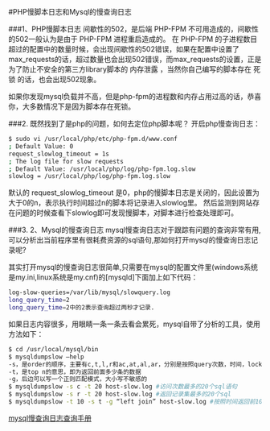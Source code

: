 #PHP慢脚本日志和Mysql的慢查询日志

###1、PHP慢脚本日志
间歇性的502，是后端 PHP-FPM 不可用造成的，间歇性的502一般认为是由于 PHP-FPM 进程重启造成的。
在 PHP-FPM 的子进程数目超过的配置中的数量时候，会出现间歇性的502错误，如果在配置中设置了max_requests的话，超过数量也会出现502错误，而max_requests的设置，正是为了防止不安全的第三方library脚本的 内存泄露 ，当然你自己编写的脚本存在 死锁 的话，也会出现502现象。

如果你发现mysql负载并不高，但是php-fpm的进程数和内存占用过高的话，恭喜你，大多数情况下是因为脚本存在死锁。

###2. 既然找到了是php的问题，如何去定位php脚本呢？
开启php慢查询日志：

```sh
$ sudo vi /usr/local/php/etc/php-fpm.d/www.conf
; Default Value: 0
request_slowlog_timeout = 1s
; The log file for slow requests
; Default Value: /usr/local/php/log/php-fpm.log.slow
slowlog = /usr/local/php/log/php-fpm.log.slow
```

默认的 request_slowlog_timeout 是0，php的慢脚本日志是关闭的，因此设置为大于0的n，表示执行时间超过n的脚本将记录进入slowlog里。
然后监测到网站存在问题的时候查看下slowlog即可发现慢脚本，对脚本进行检查处理即可。

###3. 2、Mysql的慢查询日志
mysql慢查询日志对于跟踪有问题的查询非常有用,可以分析出当前程序里有很耗费资源的sql语句,那如何打开mysql的慢查询日志记录呢?

其实打开mysql的慢查询日志很简单,只需要在mysql的配置文件里(windows系统是my.ini,linux系统是my.cnf)的[mysqld]下面加上如下代码：

```sh
log-slow-queries=/var/lib/mysql/slowquery.log
long_query_time=2
long_query_time=2中的2表示查询超过两秒才记录.
```

如果日志内容很多，用眼睛一条一条去看会累死，mysql自带了分析的工具，使用方法如下：

```sh
$ cd /usr/local/mysql/bin
$ mysqldumpslow –help
-s，是order的顺序，主要有c,t,l,r和ac,at,al,ar，分别是按照query次数，时间，lock的时间和返回的记录数来排序，前面加了a的时倒叙
-t，是top n的意思，即为返回前面多少条的数据
-g，后边可以写一个正则匹配模式，大小写不敏感的
$ mysqldumpslow -s c -t 20 host-slow.log #访问次数最多的20个sql语句
$ mysqldumpslow -s r -t 20 host-slow.log #返回记录集最多的20个sql
$ mysqldumpslow -t 10 -s t -g “left join” host-slow.log #按照时间返回前10条里面含有左连接的sql语句
```

[mysql慢查询日志查询手册](https://dev.mysql.com/doc/refman/5.7/en/mysqldumpslow.html)
